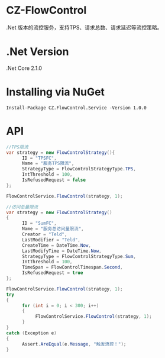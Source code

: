 # CZ-FlowControl
.Net 版本的流控服务，支持TPS、请求总数、请求延迟等流控策略。
# .Net Version
.Net Core 2.1.0
# Installing via NuGet

    Install-Package CZ.FlowControl.Service -Version 1.0.0

# API
```csharp
//TPS限流
var strategy = new FlowControlStrategy(){
      ID = "TPSFC",      
      Name = "服务TPS限流",     
      StrategyType = FlowControlStrategyType.TPS,
      IntThreshold = 100,
      IsRefusedRequest = false
};

FlowControlService.FlowControl(strategy, 1);
```
```csharp
//访问总量限流
var strategy = new FlowControlStrategy()
{
      ID = "SumFC",
      Name = "服务总访问量限流",
      Creator = "Teld",
      LastModifier = "Teld",
      CreateTime = DateTime.Now,
      LastModifyTime = DateTime.Now,
      StrategyType = FlowControlStrategyType.Sum,
      IntThreshold = 100,
      TimeSpan = FlowControlTimespan.Second,
      IsRefusedRequest = true
};

FlowControlService.FlowControl(strategy, 1);
try
{
      for (int i = 0; i < 300; i++)
      {
           FlowControlService.FlowControl(strategy, 1);
      }
}
catch (Exception e)
{
      Assert.AreEqual(e.Message, "触发流控！");
}

```

